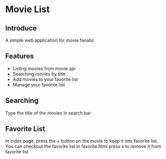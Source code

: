 # Movie List

## Introduce
A simple web application for movie fanatic

## Features
- Listing movies from movie api
- Searching movies by title
- Add movies to your favorite list
- Manage your favorite list

## Searching
Type the title of the movies in search bar

## Favorite List
In index page, press the + button on the movie to keep it into favorite list. You can checkout the favorite list in favorite.html press x to remove it from favorite list
